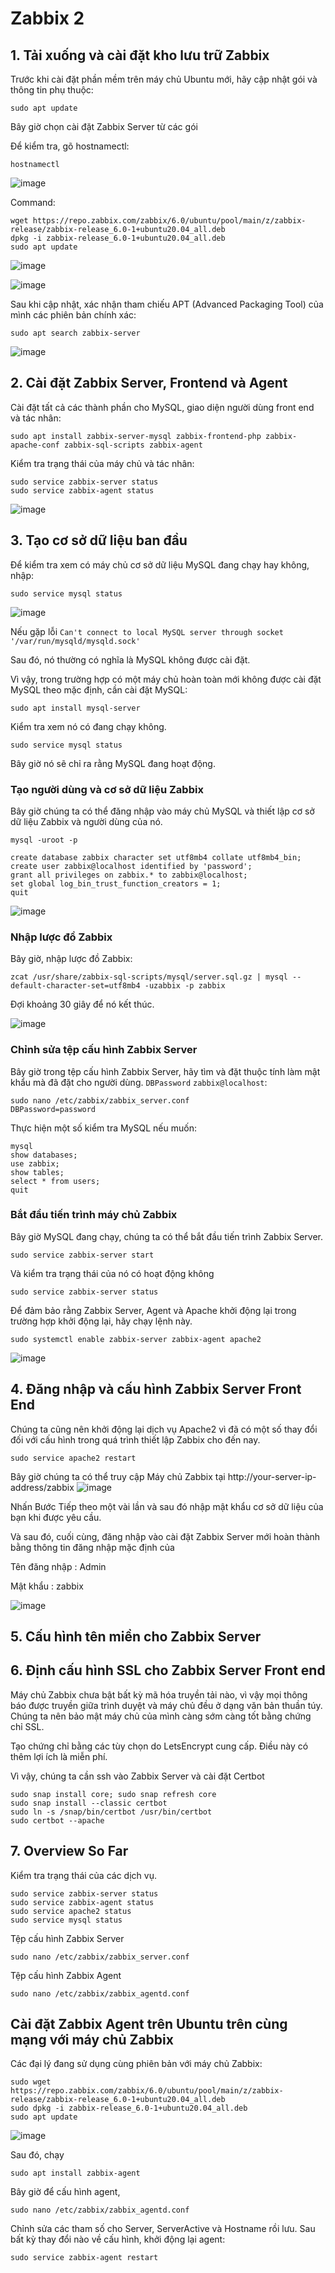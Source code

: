 # Zabbix 2
## 1. Tải xuống và cài đặt kho lưu trữ Zabbix
Trước khi cài đặt phần mềm trên máy chủ Ubuntu mới, hãy cập nhật gói và thông tin phụ thuộc:
```
sudo apt update
```
Bây giờ chọn cài đặt Zabbix Server từ các gói

Để kiểm tra, gõ hostnamectl:
```
hostnamectl
```
![image](https://github.com/tungbui2402/zabbix2/assets/129025623/aaa7627c-4e1a-4564-9211-eab905ea874a)

Command:
```
wget https://repo.zabbix.com/zabbix/6.0/ubuntu/pool/main/z/zabbix-release/zabbix-release_6.0-1+ubuntu20.04_all.deb
dpkg -i zabbix-release_6.0-1+ubuntu20.04_all.deb
sudo apt update
```
![image](https://github.com/tungbui2402/zabbix2/assets/129025623/35554b33-a4f3-4c90-b97f-0a4aad7c8c52)

![image](https://github.com/tungbui2402/zabbix2/assets/129025623/6f38a8b8-26b3-4751-81e3-ee09a82e806e)


Sau khi cập nhật, xác nhận tham chiếu APT (Advanced Packaging Tool) của mình các phiên bản chính xác:
```
sudo apt search zabbix-server
```
![image](https://github.com/tungbui2402/zabbix2/assets/129025623/a06ee3f3-6ca3-40ac-aed8-f20133149563)


## 2. Cài đặt Zabbix Server, Frontend và Agent
Cài đặt tất cả các thành phần cho MySQL, giao diện người dùng front end và tác nhân:
```
sudo apt install zabbix-server-mysql zabbix-frontend-php zabbix-apache-conf zabbix-sql-scripts zabbix-agent
```
Kiểm tra trạng thái của máy chủ và tác nhân:
```
sudo service zabbix-server status
sudo service zabbix-agent status
```
![image](https://github.com/tungbui2402/zabbix2/assets/129025623/0fc9f42d-34df-45c9-a1b4-10e5a1d161fd)

## 3. Tạo cơ sở dữ liệu ban đầu
Để kiểm tra xem có máy chủ cơ sở dữ liệu MySQL đang chạy hay không, nhập:
```
sudo service mysql status
```
![image](https://github.com/tungbui2402/zabbix2/assets/129025623/22af4d10-3976-40bc-9a10-db209b1bb245)

Nếu gặp lỗi `Can't connect to local MySQL server through socket '/var/run/mysqld/mysqld.sock'`

Sau đó, nó thường có nghĩa là MySQL không được cài đặt.

Vì vậy, trong trường hợp có một máy chủ hoàn toàn mới không được cài đặt MySQL theo mặc định, cần cài đặt MySQL:
```
sudo apt install mysql-server
```
Kiểm tra xem nó có đang chạy không.
```
sudo service mysql status
```
Bây giờ nó sẽ chỉ ra rằng MySQL đang hoạt động.

### Tạo người dùng và cơ sở dữ liệu Zabbix
Bây giờ chúng ta có thể đăng nhập vào máy chủ MySQL và thiết lập cơ sở dữ liệu Zabbix và người dùng của nó.
```
mysql -uroot -p

create database zabbix character set utf8mb4 collate utf8mb4_bin;
create user zabbix@localhost identified by 'password';
grant all privileges on zabbix.* to zabbix@localhost;
set global log_bin_trust_function_creators = 1;
quit
```
![image](https://github.com/tungbui2402/zabbix2/assets/129025623/31320e86-f421-4998-9486-383f22b2d15d)

### Nhập lược đồ Zabbix
Bây giờ, nhập lược đồ Zabbix:
```
zcat /usr/share/zabbix-sql-scripts/mysql/server.sql.gz | mysql --default-character-set=utf8mb4 -uzabbix -p zabbix
```
Đợi khoảng 30 giây để nó kết thúc.

![image](https://github.com/tungbui2402/zabbix2/assets/129025623/d87e2e2b-ac1d-4881-9b78-88b30ac1faf0)

### Chỉnh sửa tệp cấu hình Zabbix Server
Bây giờ trong tệp cấu hình Zabbix Server, hãy tìm và đặt thuộc tính làm mật khẩu mà đã đặt cho người dùng. `DBPassword` `zabbix@localhost`:
```
sudo nano /etc/zabbix/zabbix_server.conf
DBPassword=password
```

Thực hiện một số kiểm tra MySQL nếu muốn:
```
mysql
show databases;
use zabbix;
show tables;
select * from users;
quit
```
### Bắt đầu tiến trình máy chủ Zabbix
Bây giờ MySQL đang chạy, chúng ta có thể bắt đầu tiến trình Zabbix Server.
```
sudo service zabbix-server start
```
Và kiểm tra trạng thái của nó có hoạt động không
```
sudo service zabbix-server status
```
Để đảm bảo rằng Zabbix Server, Agent và Apache khởi động lại trong trường hợp khởi động lại, hãy chạy lệnh này.
```
sudo systemctl enable zabbix-server zabbix-agent apache2
```
![image](https://github.com/tungbui2402/zabbix2/assets/129025623/59fa2279-3db3-495b-a709-4f1eab14001e)

## 4. Đăng nhập và cấu hình Zabbix Server Front End
Chúng ta cũng nên khởi động lại dịch vụ Apache2 vì đã có một số thay đổi đối với cấu hình trong quá trình thiết lập Zabbix cho đến nay.
```
sudo service apache2 restart
```
Bây giờ chúng ta có thể truy cập Máy chủ Zabbix tại http://your-server-ip-address/zabbix
![image](https://github.com/tungbui2402/zabbix2/assets/129025623/8079ab0c-2e64-4a69-bb93-3158acf5a76d)

Nhấn Bước Tiếp theo một vài lần và sau đó nhập mật khẩu cơ sở dữ liệu của bạn khi được yêu cầu.

Và sau đó, cuối cùng, đăng nhập vào cài đặt Zabbix Server mới hoàn thành bằng thông tin đăng nhập mặc định của

Tên đăng nhập : Admin

Mật khẩu : zabbix

![image](https://github.com/tungbui2402/zabbix2/assets/129025623/a29aba63-353e-487f-98c2-cade06e7ded7)

## 5. Cấu hình tên miền cho Zabbix Server

## 6. Định cấu hình SSL cho Zabbix Server Front end
Máy chủ Zabbix chưa bật bất kỳ mã hóa truyền tải nào, vì vậy mọi thông báo được truyền giữa trình duyệt và máy chủ đều ở dạng văn bản thuần túy. Chúng ta nên bảo mật máy chủ của mình càng sớm càng tốt bằng chứng chỉ SSL.

Tạo chứng chỉ bằng các tùy chọn do LetsEncrypt cung cấp. Điều này có thêm lợi ích là miễn phí.

Vì vậy, chúng ta cần ssh vào Zabbix Server và cài đặt Certbot
```
sudo snap install core; sudo snap refresh core
sudo snap install --classic certbot
sudo ln -s /snap/bin/certbot /usr/bin/certbot
sudo certbot --apache
```

## 7. Overview So Far
Kiểm tra trạng thái của các dịch vụ.
```
sudo service zabbix-server status
sudo service zabbix-agent status
sudo service apache2 status
sudo service mysql status
```
Tệp cấu hình Zabbix Server
```
sudo nano /etc/zabbix/zabbix_server.conf
```
Tệp cấu hình Zabbix Agent
```
sudo nano /etc/zabbix/zabbix_agentd.conf
```

## Cài đặt Zabbix Agent trên Ubuntu trên cùng mạng với máy chủ Zabbix
Các đại lý đang sử dụng cùng phiên bản với máy chủ Zabbix:
```
sudo wget https://repo.zabbix.com/zabbix/6.0/ubuntu/pool/main/z/zabbix-release/zabbix-release_6.0-1+ubuntu20.04_all.deb
sudo dpkg -i zabbix-release_6.0-1+ubuntu20.04_all.deb
sudo apt update
```
![image](https://github.com/tungbui2402/zabbix2/assets/129025623/0bf862b9-e5f1-40ad-b489-adcb162d80bd)

Sau đó, chạy
```
sudo apt install zabbix-agent
```
Bây giờ để cấu hình agent,
```
sudo nano /etc/zabbix/zabbix_agentd.conf
```
Chỉnh sửa các tham số cho Server, ServerActive và Hostname rồi lưu.
Sau bất kỳ thay đổi nào về cấu hình, khởi động lại agent:
```
sudo service zabbix-agent restart
```
